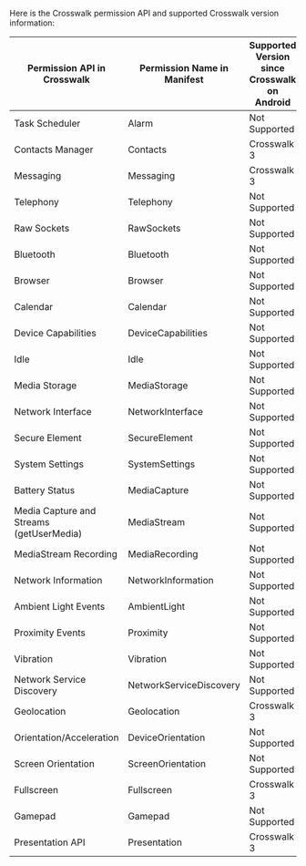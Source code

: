 Here is the Crosswalk permission API and supported Crosswalk version information:

|Permission API in Crosswalk|Permission Name in Manifest|Supported Version since Crosswalk on Android|Supported Version since Crosswalk on Tizen|
-------------|--------------|--------------|--------------
|Task Scheduler|Alarm|Not Supported||
|Contacts Manager|Contacts|Crosswalk 3||
|Messaging|Messaging|Crosswalk 3||
|Telephony|Telephony|Not Supported||
|Raw Sockets|RawSockets|Not Supported||
|Bluetooth|Bluetooth|Not Supported||
|Browser|Browser|Not Supported||
|Calendar|Calendar|Not Supported||
|Device Capabilities|DeviceCapabilities|Not Supported||
|Idle|Idle|Not Supported||
|Media Storage|MediaStorage|Not Supported||
|Network Interface|NetworkInterface|Not Supported||
|Secure Element|SecureElement|Not Supported||
|System Settings|SystemSettings|Not Supported||
|Battery Status|MediaCapture|Not Supported||
|Media Capture and Streams (getUserMedia)|MediaStream|Not Supported||
|MediaStream Recording|MediaRecording|Not Supported||
|Network Information|NetworkInformation|Not Supported||
|Ambient Light Events|AmbientLight|Not Supported||
|Proximity Events|Proximity|Not Supported||
|Vibration|Vibration|Not Supported||
|Network Service Discovery|NetworkServiceDiscovery|Not Supported||
|Geolocation|Geolocation|Crosswalk 3||
|Orientation/Acceleration|DeviceOrientation|Not Supported||
|Screen Orientation|ScreenOrientation|Not Supported||
|Fullscreen|Fullscreen|Crosswalk 3||
|Gamepad|Gamepad|Not Supported||
|Presentation API|Presentation|Crosswalk 3||